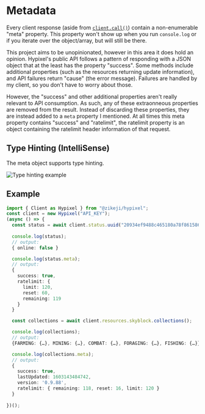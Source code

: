 # Metadata

Every client response (aside from [<code class="language-javascript"><span class="token function">client</span><span class="token punctuation">.</span><span class="token function">call</span><span class="token punctuation">(</span><span class="token punctuation">)</span></code>](/ts-api/classes/client/#call)) contain a non-enumerable "meta" property. This property won't show up when you run `console.log` or if you iterate over the object/array, but will still be there.

This project aims to be unopinionated, however in this area it does hold an opinion. Hypixel's public API follows a pattern of responding with a JSON object that at the least has the property "success". Some methods include additional properties (such as the resources returning update information), and API failures return "cause" (the error message). Failures are handled by my client, so you don't have to worry about those.

However, the "success" and other additional properties aren't really relevant to API consumption. As such, any of these extraonneous properties are removed from the result. Instead of discarding these properties, they are instead added to a `meta` property I mentioned. At all times this meta property contains "success" and "ratelimit", the ratelimit property is an object containing the ratelimit header information of that request.

## Type Hinting (IntelliSense)

The meta object supports type hinting.

![Type hinting example](./metadata.example.webp)

## Example

```typescript
import { Client as Hypixel } from "@zikeji/hypixel";
const client = new Hypixel("API_KEY");
(async () => {
  const status = await client.status.uuid("20934ef9488c465180a78f861586b4cf"); // Minikloon
  
  console.log(status);
  // output:
  { online: false }

  console.log(status.meta);
  // output:
  {
    success: true,
    ratelimit: {
      limit: 120,
      reset: 60,
      remaining: 119
    }
  }

  const collections = await client.resources.skyblock.collections();

  console.log(collections);
  // output:
  {FARMING: {…}, MINING: {…}, COMBAT: {…}, FORAGING: {…}, FISHING: {…}}

  console.log(collections.meta);
  // output:
  {
    success: true,
    lastUpdated: 1603143484742,
    version: '0.9.88',
    ratelimit: { remaining: 118, reset: 16, limit: 120 }
  }
  
})();
```